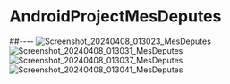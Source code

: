 # AndroidProjectMesDeputes
##----
![Screenshot_20240408_013023_MesDeputes](https://github.com/anthonypgd/AndroidProjectMesDeputes/assets/166339181/03c3876e-a718-4868-9861-8cf3db061161)
![Screenshot_20240408_013031_MesDeputes](https://github.com/anthonypgd/AndroidProjectMesDeputes/assets/166339181/f36e4ebe-b431-4c3b-bbdb-62a9c4487776)
![Screenshot_20240408_013037_MesDeputes](https://github.com/anthonypgd/AndroidProjectMesDeputes/assets/166339181/b1297961-c74d-47b5-ad78-c04c43cff2fa)
![Screenshot_20240408_013041_MesDeputes](https://github.com/anthonypgd/AndroidProjectMesDeputes/assets/166339181/1a17ad44-1611-4d35-8d03-aa76c198f185)


